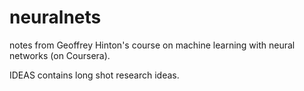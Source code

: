 neuralnets
==========

notes from Geoffrey Hinton's course on machine learning with neural networks (on Coursera).


IDEAS contains long shot research ideas.
